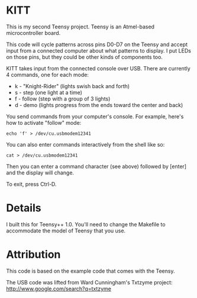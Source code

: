 KITT
=======

This is my second Teensy project. Teensy is an Atmel-based microcontroller board.

This code will cycle patterns across pins D0-D7 on the Teensy and accept input from a connected computer about what patterns to display.
I put LEDs on those pins, but they could be other kinds of components too.

KITT takes input from the connected console over USB. There are currently 4 commands, one for each mode:

- k - "Knight-Rider" (lights swish back and forth)
- s - step (one light at a time)
- f - follow (step with a group of 3 lights)
- d - demo (lights progress from the ends toward the center and back)

You send commands from your computer's console. For example, here's how to activate "follow" mode:

`echo 'f' > /dev/cu.usbmodem12341`

You can also enter commands interactively from the shell like so:

`cat > /dev/cu.usbmodem12341`

Then you can enter a command character (see above) followed by [enter] and the display will change.

To exit, press Ctrl-D.

Details
=======
I built this for Teensy++ 1.0. You'll need to change the Makefile to accommodate the model of Teensy that you use.


Attribution
=======

This code is based on the example code that comes with the Teensy. 

The USB code was lifted from Ward Cunningham's Txtzyme project: <http://www.google.com/search?q=txtzyme>

